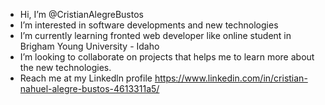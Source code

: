 -  Hi, I’m @CristianAlegreBustos
-  I’m interested in software developments and new technologies
-  I’m currently learning fronted web developer like online student in Brigham Young University - Idaho
-  I’m looking to collaborate on projects that helps me to learn more about the new technologies.
-  Reach me at my Linkedln profile https://www.linkedin.com/in/cristian-nahuel-alegre-bustos-4613311a5/

<!---
CristianAlegreBustos/CristianAlegreBustos is a special repository because its `README.md` (this file) appears on your GitHub profile.
You can click the Preview link to take a look at your changes.
--->
